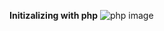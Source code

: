 **Initizalizing with php**
![php image](https://upload.wikimedia.org/wikipedia/commons/2/27/PHP-logo.svg)